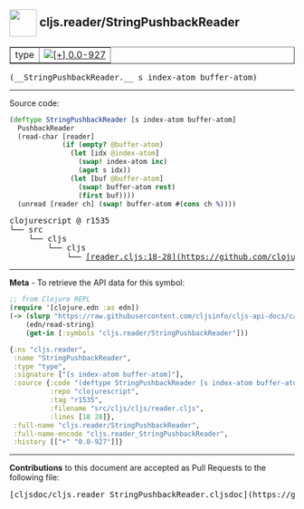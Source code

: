 ## <img width="48px" valign="middle" src="http://i.imgur.com/Hi20huC.png"> cljs.reader/StringPushbackReader

 <table border="1">
<tr>

<td>type</td>
<td><a href="https://github.com/cljsinfo/cljs-api-docs/tree/0.0-927"><img valign="middle" alt="[+] 0.0-927" src="https://img.shields.io/badge/+-0.0--927-lightgrey.svg"></a> </td>
</tr>
</table>

 <samp>
(__StringPushbackReader.__ s index-atom buffer-atom)<br>
</samp>

---





Source code:

```clj
(deftype StringPushbackReader [s index-atom buffer-atom]
  PushbackReader
  (read-char [reader]
             (if (empty? @buffer-atom)
               (let [idx @index-atom]
                 (swap! index-atom inc)
                 (aget s idx))
               (let [buf @buffer-atom]
                 (swap! buffer-atom rest)
                 (first buf))))
  (unread [reader ch] (swap! buffer-atom #(cons ch %))))
```

 <pre>
clojurescript @ r1535
└── src
    └── cljs
        └── cljs
            └── <ins>[reader.cljs:18-28](https://github.com/clojure/clojurescript/blob/r1535/src/cljs/cljs/reader.cljs#L18-L28)</ins>
</pre>


---

__Meta__ - To retrieve the API data for this symbol:

```clj
;; from Clojure REPL
(require '[clojure.edn :as edn])
(-> (slurp "https://raw.githubusercontent.com/cljsinfo/cljs-api-docs/catalog/cljs-api.edn")
    (edn/read-string)
    (get-in [:symbols "cljs.reader/StringPushbackReader"]))
```

```clj
{:ns "cljs.reader",
 :name "StringPushbackReader",
 :type "type",
 :signature ["[s index-atom buffer-atom]"],
 :source {:code "(deftype StringPushbackReader [s index-atom buffer-atom]\n  PushbackReader\n  (read-char [reader]\n             (if (empty? @buffer-atom)\n               (let [idx @index-atom]\n                 (swap! index-atom inc)\n                 (aget s idx))\n               (let [buf @buffer-atom]\n                 (swap! buffer-atom rest)\n                 (first buf))))\n  (unread [reader ch] (swap! buffer-atom #(cons ch %))))",
          :repo "clojurescript",
          :tag "r1535",
          :filename "src/cljs/cljs/reader.cljs",
          :lines [18 28]},
 :full-name "cljs.reader/StringPushbackReader",
 :full-name-encode "cljs.reader_StringPushbackReader",
 :history [["+" "0.0-927"]]}

```

---

__Contributions__ to this document are accepted as Pull Requests to the following file:

 <pre>
[cljsdoc/cljs.reader_StringPushbackReader.cljsdoc](https://github.com/cljsinfo/cljs-api-docs/blob/master/cljsdoc/cljs.reader_StringPushbackReader.cljsdoc)
</pre>


